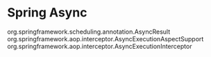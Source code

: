 # Spring Async

org.springframework.scheduling.annotation.AsyncResult
org.springframework.aop.interceptor.AsyncExecutionAspectSupport
org.springframework.aop.interceptor.AsyncExecutionInterceptor